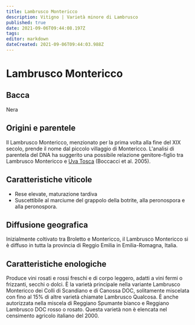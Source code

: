 ```yaml
---
title: Lambrusco Montericco
description: Vitigno | Varietà minore di Lambrusco
published: true
date: 2021-09-06T09:44:08.197Z
tags: 
editor: markdown
dateCreated: 2021-09-06T09:44:03.988Z
---
```


# Lambrusco Montericco

## Bacca
Nera

## Origini e parentele
Il Lambrusco Montericco, menzionato per la prima volta alla fine del XIX secolo, prende il nome dal piccolo villaggio di Montericco. L'analisi di parentela del DNA ha suggerito una possibile relazione genitore-figlio tra Lambrusco Montericco e [Uva Tosca](/vitigni/uva-tosca) (Boccacci et al. 2005).

## Caratteristiche viticole
- Rese elevate, maturazione tardiva
- Suscettibile al marciume del grappolo della botrite, alla peronospora e alla peronospora.

## Diffusione geografica
Inizialmente coltivato tra Broletto e Montericco, il Lambrusco Montericco si è diffuso in tutta la provincia di Reggio Emilia in Emilia-Romagna, Italia. 

## Caratteristiche enologiche
Produce vini rosati e rossi freschi e di corpo leggero, adatti a vini fermi o frizzanti, secchi o dolci. È la varietà principale nella variante Lambrusco Montericco dei Colli di Scandiano e di Canossa DOC, solitamente miscelata con fino al 15% di altre varietà chiamate Lambrusco Qualcosa. È anche autorizzata nella miscela di Reggiano Spumante bianco e Reggiano Lambrusco DOC rosso o rosato. Questa varietà non è elencata nel censimento agricolo italiano del 2000.